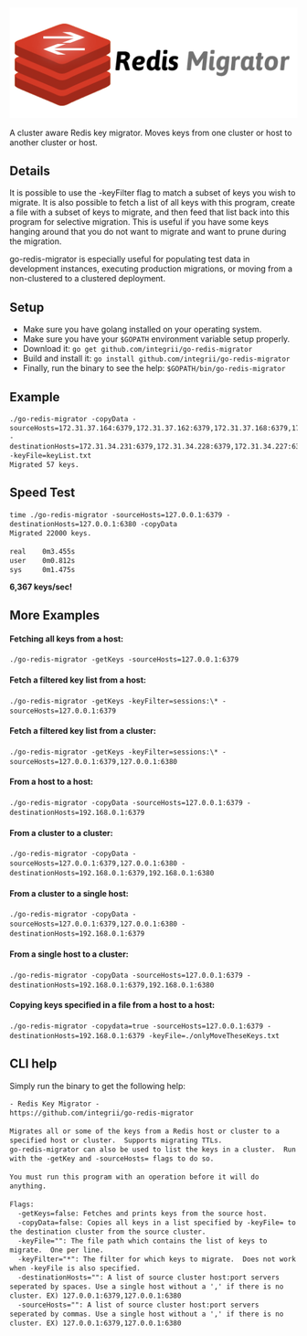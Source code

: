 ![](https://raw.githubusercontent.com/integrii/go-redis-migrator/master/logo.png)

A cluster aware Redis key migrator.  Moves keys from one cluster or host to another cluster or host.


## Details
It is possible to use the -keyFilter flag to match a subset of keys you wish to migrate. It is also possible to fetch a list of all keys with this program, create a file with a subset of keys to migrate, and then feed that list back into this program for selective migration.  This is useful if you have some keys hanging around that you do not want to migrate and want to prune during the migration.

go-redis-migrator is especially useful for populating test data in development instances, executing production migrations, or moving from a non-clustered to a clustered deployment.

## Setup

 - Make sure you have golang installed on your operating system.
 - Make sure you have your `$GOPATH` environment variable setup properly.
 - Download it: `go get github.com/integrii/go-redis-migrator`
 - Build and install it: `go install github.com/integrii/go-redis-migrator`
 - Finally, run the binary to see the help: `$GOPATH/bin/go-redis-migrator`

## Example

```
./go-redis-migrator -copyData -sourceHosts=172.31.37.164:6379,172.31.37.162:6379,172.31.37.168:6379,172.31.37.170:6379,172.31.37.169:6379 -destinationHosts=172.31.34.231:6379,172.31.34.228:6379,172.31.34.227:6379,172.31.34.230:6379,172.31.34.229:6379,172.31.34.226:6379 -keyFile=keyList.txt 
Migrated 57 keys.
```

## Speed Test

```
time ./go-redis-migrator -sourceHosts=127.0.0.1:6379 -destinationHosts=127.0.0.1:6380 -copyData
Migrated 22000 keys.

real	0m3.455s
user	0m0.812s
sys		0m1.475s
```
**6,367 keys/sec!**


## More Examples

#### Fetching all keys from a host:

`./go-redis-migrator -getKeys -sourceHosts=127.0.0.1:6379`

#### Fetch a filtered key list from a host:

`./go-redis-migrator -getKeys -keyFilter=sessions:\* -sourceHosts=127.0.0.1:6379`

#### Fetch a filtered key list from a cluster:

`./go-redis-migrator -getKeys -keyFilter=sessions:\* -sourceHosts=127.0.0.1:6379,127.0.0.1:6380`

#### From a host to a host:

`./go-redis-migrator -copyData -sourceHosts=127.0.0.1:6379 -destinationHosts=192.168.0.1:6379`

#### From a cluster to a cluster:

`./go-redis-migrator -copyData -sourceHosts=127.0.0.1:6379,127.0.0.1:6380 -destinationHosts=192.168.0.1:6379,192.168.0.1:6380`

#### From a cluster to a single host:

`./go-redis-migrator -copyData -sourceHosts=127.0.0.1:6379,127.0.0.1:6380 -destinationHosts=192.168.0.1:6379`

#### From a single host to a cluster:

`./go-redis-migrator -copyData -sourceHosts=127.0.0.1:6379 -destinationHosts=192.168.0.1:6379,192.168.0.1:6380`

#### Copying keys specified in a file from a host to a host:

`./go-redis-migrator -copydata=true -sourceHosts=127.0.0.1:6379 -destinationHosts=192.168.0.1:6379 -keyFile=./onlyMoveTheseKeys.txt`


## CLI help
Simply run the binary to get the following help:
```
- Redis Key Migrator - 
https://github.com/integrii/go-redis-migrator

Migrates all or some of the keys from a Redis host or cluster to a specified host or cluster.  Supports migrating TTLs.
go-redis-migrator can also be used to list the keys in a cluster.  Run with the -getKey and -sourceHosts= flags to do so.

You must run this program with an operation before it will do anything.

Flags:
  -getKeys=false: Fetches and prints keys from the source host.
  -copyData=false: Copies all keys in a list specified by -keyFile= to the destination cluster from the source cluster.
  -keyFile="": The file path which contains the list of keys to migrate.  One per line.
  -keyFilter="*": The filter for which keys to migrate.  Does not work when -keyFile is also specified.
  -destinationHosts="": A list of source cluster host:port servers seperated by spaces. Use a single host without a ',' if there is no cluster. EX) 127.0.0.1:6379,127.0.0.1:6380
  -sourceHosts="": A list of source cluster host:port servers seperated by commas. Use a single host without a ',' if there is no cluster. EX) 127.0.0.1:6379,127.0.0.1:6380
```
